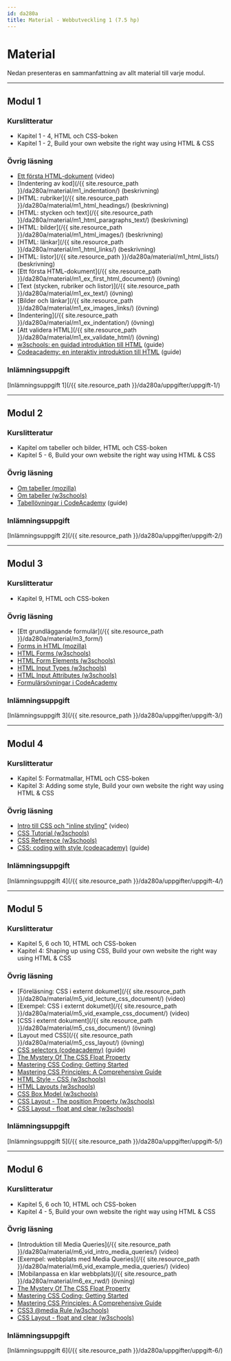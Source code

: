 ```yaml
---
id: da280a
title: Material - Webbutveckling 1 (7.5 hp)
---
```


# Material

Nedan presenteras en sammanfattning av allt material till varje modul.

---

## Modul 1

### Kurslitteratur

* Kapitel 1 - 4,  HTML och CSS-boken
* Kapitel 1 - 2,  Build your own website the right way using HTML & CSS

### Övrig läsning

* [Ett första HTML-dokument](https://youtu.be/bupWPZdXqIA) (video)
* [Indentering av kod](/{{ site.resource_path }}/da280a/material/m1_indentation/) (beskrivning)
* [HTML: rubriker](/{{ site.resource_path }}/da280a/material/m1_html_headings/) (beskrivning)
* [HTML: stycken och text](/{{ site.resource_path }}/da280a/material/m1_html_paragraphs_text/) (beskrivning)
* [HTML: bilder](/{{ site.resource_path }}/da280a/material/m1_html_images/) (beskrivning)
* [HTML: länkar](/{{ site.resource_path }}/da280a/material/m1_html_links/) (beskrivning)
* [HTML: listor](/{{ site.resource_path }}/da280a/material/m1_html_lists/) (beskrivning)
* [Ett första HTML-dokument](/{{ site.resource_path }}/da280a/material/m1_ex_first_html_document/) (övning)
* [Text (stycken, rubriker och listor)](/{{ site.resource_path }}/da280a/material/m1_ex_text/) (övning)
* [Bilder och länkar](/{{ site.resource_path }}/da280a/material/m1_ex_images_links/) (övning)
* [Indentering](/{{ site.resource_path }}/da280a/material/m1_ex_indentation/) (övning)
* [Att validera HTML](/{{ site.resource_path }}/da280a/material/m1_ex_validate_html/) (övning)
* [w3schools: en guidad introduktion till HTML](http://www.w3schools.com/htmL/html_intro.asp) (guide)
* [Codeacademy: en interaktiv introduktion till HTML](https://www.codecademy.com/courses/html-one-o-one/0/1) (guide)

### Inlämningsuppgift

[Inlämningsuppgift 1](/{{ site.resource_path }}/da280a/uppgifter/uppgift-1/)

---

## Modul 2

### Kurslitteratur

* Kapitel om tabeller och bilder, HTML och CSS-boken
* Kapitel 5 - 6, Build your own website the right way using HTML & CSS

### Övrig läsning

* [Om tabeller (mozilla)](https://developer.mozilla.org/en-US/docs/Web/HTML/Element/table)
* [Om tabeller (w3schools)](http://www.w3schools.com/tags/tag_table.asp)
* [Tabellövningar i CodeAcademy](https://www.codecademy.com/courses/web-beginner-en-f8mcL/0/1) (guide)

### Inlämningsuppgift

[Inlämningsuppgift 2](/{{ site.resource_path }}/da280a/uppgifter/uppgift-2/)

---

## Modul 3

### Kurslitteratur

* Kapitel 9, HTML och CSS-boken

### Övrig läsning

* [Ett grundläggande formulär](/{{ site.resource_path }}/da280a/material/m3_form/)
* [Forms in HTML (mozilla)](https://developer.mozilla.org/en-US/docs/Web/Guide/HTML/Forms_in_HTML)
* [HTML Forms (w3schools)](http://www.w3schools.com/html/html_forms.asp)
* [HTML Form Elements (w3schools)](http://www.w3schools.com/html/html_form_elements.asp)
* [HTML Input Types (w3schools)](http://www.w3schools.com/html/html_form_input_types.asp)
* [HTML Input Attributes (w3schools)](http://www.w3schools.com/html/html_form_attributes.asp)
* [Formulärsövningar i CodeAcademy](https://www.codecademy.com/courses/web-beginner-en-Vfmnp/0/2)

### Inlämningsuppgift

[Inlämningsuppgift 3](/{{ site.resource_path }}/da280a/uppgifter/uppgift-3/)

---

## Modul 4

### Kurslitteratur

* Kapitel 5: Formatmallar, HTML och CSS-boken
* Kapitel 3: Adding some style, Build your own website the right way using HTML & CSS

### Övrig läsning

* [Intro till CSS och "inline styling"](https://youtu.be/yfoY53QXEnI) (video)
* [CSS Tutorial (w3schools)](http://www.w3schools.com/css/)
* [CSS Reference (w3schools)](http://www.w3schools.com/cssref/default.asp)
* [CSS: coding with style (codeacademy)](https://www.codecademy.com/courses/css-coding-with-style/0/1) (guide)

### Inlämningsuppgift

[Inlämningsuppgift 4](/{{ site.resource_path }}/da280a/uppgifter/uppgift-4/)

---

## Modul 5

### Kurslitteratur

* Kapitel 5, 6 och 10, HTML och CSS-boken
* Kapitel 4: Shaping up using CSS, Build your own website the right way using HTML & CSS

### Övrig läsning

* [Föreläsning: CSS i externt dokumet](/{{ site.resource_path }}/da280a/material/m5_vid_lecture_css_document/) (video)
* [Exempel: CSS i externt dokumet](/{{ site.resource_path }}/da280a/material/m5_vid_example_css_document/) (video)
* [CSS i externt dokument](/{{ site.resource_path }}/da280a/material/m5_css_document/) (övning)
* [Layout med CSS](/{{ site.resource_path }}/da280a/material/m5_css_layout/) (övning)
* [CSS selectors (codeacademy)](https://www.codecademy.com/courses/web-beginner-en-WF0CF/0/1?curriculum_id=50579fb998b470000202dc8b) (guide)
* [The Mystery Of The CSS Float Property](https://www.smashingmagazine.com/2009/10/the-mystery-of-css-float-property/)
* [Mastering CSS Coding: Getting Started](https://www.smashingmagazine.com/2009/10/mastering-css-coding-getting-started/)
* [Mastering CSS Principles: A Comprehensive Guide](https://www.smashingmagazine.com/2009/10/mastering-css-coding-getting-started/)
* [HTML Style - CSS (w3schools)](http://www.w3schools.com/html/html_css.asp)
* [HTML Layouts (w3schools)](http://www.w3schools.com/html/html_layout.asp)
* [CSS Box Model (w3schools)](http://www.w3schools.com/css/css_boxmodel.asp)
* [CSS Layout - The position Property (w3schools)](http://www.w3schools.com/css/css_positioning.asp)
* [CSS Layout - float and clear (w3schools)](http://www.w3schools.com/css/css_float.asp)

### Inlämningsuppgift

[Inlämningsuppgift 5](/{{ site.resource_path }}/da280a/uppgifter/uppgift-5/)

---

## Modul 6

### Kurslitteratur

* Kapitel 5, 6 och 10, HTML och CSS-boken
* Kapitel 4 - 5, Build your own website the right way using HTML & CSS

### Övrig läsning

* [Introduktion till Media Queries](/{{ site.resource_path }}/da280a/material/m6_vid_intro_media_queries/) (video)
* [Exempel: webbplats med Media Queries](/{{ site.resource_path }}/da280a/material/m6_vid_example_media_queries/) (video)
* [Mobilanpassa en klar webbplats](/{{ site.resource_path }}/da280a/material/m6_ex_rwd/) (övning)
* [The Mystery Of The CSS Float Property](https://www.smashingmagazine.com/2009/10/the-mystery-of-css-float-property/)
* [Mastering CSS Coding: Getting Started](https://www.smashingmagazine.com/2009/10/mastering-css-coding-getting-started/)
* [Mastering CSS Principles: A Comprehensive Guide](https://www.smashingmagazine.com/mastering-css-principles-comprehensive-reference-guide/)
* [CSS3 @media Rule (w3schools)](http://www.w3schools.com/cssref/css3_pr_mediaquery.asp)
* [CSS Layout - float and clear (w3schools)](http://www.w3schools.com/css/css_float.asp)

### Inlämningsuppgift

[Inlämningsuppgift 6](/{{ site.resource_path }}/da280a/uppgifter/uppgift-6/)


